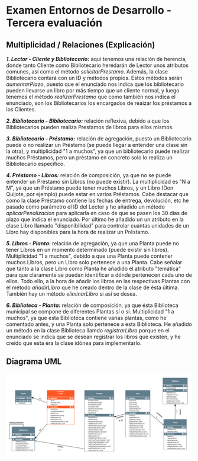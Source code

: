 # Examen Entornos de Desarrollo - Tercera evaluación  
## Multiplicidad / Relaciones  (Explicación)
***1. Lector - Cliente y Bibliotecario:*** aquí tenemos una relación de herencia, donde tanto Cliente como Bibliotecario heredarán de Lector unos atributos comunes, así como el método *solicitarPrestamo*. Además, la clase Bibliotecario contará con un ID y métodos propios. Estos métodos serán *aumentarPlazo*, puesto que el enunciado nos indica que los bibliotecario pueden llevarse un libro por más tiempo que un cliente normal, y luego tenemos el método *realizarPrestamo* que como también nos indica el enunciado, son los Bibliotecarios los encargados de reaizar los préstamos a los Clientes.   

***2. Bibliotecario - Bibliotecario:*** relación reflexiva, debido a que los Bibliotecarios pueden realiza Prestamos de libros para ellos mismos.    

***3. Bibliotecario - Préstamo:*** relación de agregación, puesto un Bibliotecario puede o no realizar un Préstamo (se puede llegar a entender una clase sin la otra), y multiplicidad "1 a muchos", ya que un bibliotecario puede realizar muchos Préstamos, pero un préstamo en concreto solo lo realiza un Bibliotecario específico.    

***4. Préstamo - Libros:*** relación de composición, ya que no se puede entender un Préstamo sin Libros (no puede existir). La multiplicidad es "N a M", ya que un Préstamo puede tener muchos Libros, y un Libro (Don Quijote, por ejemplo) puede estar en varios Préstamos. Cabe destacar que como la clase Préstamo contiene las fechas de entrega, devolución, etc he pasado como parámetro el ID del Lector y he añadido un método *aplicarPenalizacion* para aplicarla en caso de que se pasen los 30 días de plazo que indica el enunciado. Por último he añadido un un atributo en la clase Libro llamado "disponibilidad" para controlar cuantas unidades de un Libro hay disponibles para la hora de realizar un Préstamo.   

***5. Libros - Planta:*** relación de agregación, ya que una Planta puede no tener Libros en un momento determinado (puede existir sin libros). Multiplicidad "1 a muchos", debido a que una Planta puede contener muchos Libros, pero un Libro solo pertenece a una Planta. Cabe señalar que tanto a la clase Libro como Planta he añadido el atributo "temática" para que claramente se puedan identificar a dónde pertenecen cada uno de ellos. Todo ello, a la hora de añadir los libros en las respectivas Plantas con el método *añadirLibro* que he creado dentro de la clase de ésta última. También hay un método *eliminarLibro* si así se desea.  

***6. Biblioteca - Planta:*** relación de composición, ya que ésta Biblioteca municipal se compone de diferentes Plantas sí o sí. Multiplicidad "1 a muchos", ya que esta Biblioteca contiene varias plantas, como he comentado antes, y una Planta solo pertenece a esta Biblioteca. He añadido un método en la clase Biblioteca llamdo *registrarLibro* porque en el enunciado se indica que se desean registrar los libros que existen, y he creído que esta era la clase idónea para implementarlo.    

## Diagrama UML  
![Diagrama](imagen-examen.png)
